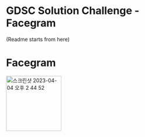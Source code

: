 # GDSC Solution Challenge - Facegram
(Readme starts from here)


# Facegram
<img width="151" alt="스크린샷 2023-04-04 오후 2 44 52" src="https://user-images.githubusercontent.com/79959576/229698592-e63ebb5e-91e5-4f2e-bc10-b8f70c046726.png">
